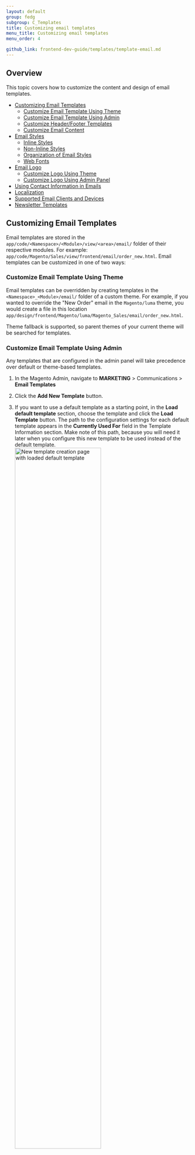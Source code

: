 ```yaml
---
layout: default  
group: fedg
subgroup: C_Templates
title: Customizing email templates
menu_title: Customizing email templates
menu_order: 4

github_link: frontend-dev-guide/templates/template-email.md
---
```


<h2>Overview</h2>

This topic covers how to customize the content and design of email templates.

* <a href="#customizing-email-templates">Customizing Email Templates</a>
    * <a href="#customize-email-theme">Customize Email Template Using Theme</a>
    * <a href="#customize-email-admin">Customize Email Template Using Admin</a>
    * <a href="#customize-header-footer">Customize Header/Footer Templates</a>
    * <a href="#customize-content">Customize Email Content</a>
* <a href="#email-styles">Email Styles</a>
    * <a href="#inline-styles">Inline Styles</a>
    * <a href="#non-inline-styles">Non-Inline Styles</a>
    * <a href="#organization-email-styles">Organization of Email Styles</a>
    * <a href="#web-fonts">Web Fonts</a>
* <a href="#email-logo">Email Logo</a>
    * <a href="#customize-logo-theme">Customize Logo Using Theme</a>
    * <a href="#customize-logo-admin">Customize Logo Using Admin Panel</a>
* <a href="#contact-information-emails">Using Contact Information in Emails</a>
* <a href="#localization">Localization</a>
* <a href="#supported-clients">Supported Email Clients and Devices</a>
* <a href="#newsletter-templates">Newsletter Templates</a>

<h2 id="customizing-email-templates">Customizing Email Templates</h2>

Email templates are stored in the `app/code/<Namespace>/<Module>/view/<area>/email/` folder of their respective modules. For example: `app/code/Magento/Sales/view/frontend/email/order_new.html`. Email templates can be customized in one of two ways:
 
<h3 id="customize-email-theme">Customize Email Template Using Theme</h3>

Email templates can be overridden by creating templates in the `<Namespace>_<Module>/email/` folder of a custom theme. For example, if you wanted to override the "New Order" email in the `Magento/luma` theme, you would create a file in this location `app/design/frontend/Magento/luma/Magento_Sales/email/order_new.html`. 

Theme fallback is supported, so parent themes of your current theme will be searched for templates.
 
<h3 id="customize-email-admin">Customize Email Template Using Admin</h3>

Any templates that are configured in the admin panel will take precedence over default or theme-based templates.

1. In the Magento Admin, navigate to **MARKETING** > Communications > **Email Templates**
2. Click the **Add New Template** button.
3. If you want to use a default template as a starting point, in the **Load default template** section, choose the template and click the **Load Template** button. The path to the configuration settings for each default template appears in the **Currently Used For** field in the Template Information section. Make note of this path, because you will need it later when you configure this new template to be used instead of the default template.
    <br><img src="{{site.baseurl}}common/images/email_create_template.png" alt="New template creation page with loaded default template" width="70%" height="70%"/>

4. In **Template Name**, enter the name which will be used in the Magento Admin.
5. In **Template Subject**, add plain text which will be used as a Subject of the emails sent using the template you create. This field can contain system variables.  
6. Customize template content. For details please refer to the <a href="#customize-content">that section</a>.
7. In **Template Styles**, optionally add CSS styles for the template. These styles will be added inside of a `<style>` tag in the `<head>` of the email. Typically you'll want to use the LESS files <a href="#email-styles">described below</a> to make style changes to emails, as some email clients don't support styles in `<style>` tags.
8. Click the **Save Template** button.
9. Now that you have created a template, you must configure that template to be used:
    1. Go to **Stores** > **Configuration**
    2. Navigate to the section that contains the template that you want to override. This will be the section that was referenced by the **Currently Used For**. For example, if you created a "New Order" template, the configuration section will be **Stores** > **Configuration** > SALES > **Sales Emails**.
    3. Select your newly created template from the dropdown.
    4. Click the **Save Config** button.

<h3 id="customize-header-footer">Customize Header/Footer Templates</h3>

Every frontend email template includes a header and footer template using these two directives: `{% raw %}{{template config_path="design/email/header_template"}}{% endraw %}` and `{% raw %}{{template config_path="design/email/footer_template"}}{% endraw %}`. By default, those two directives load contents from these files:
 
 * `app/code/Magento/Email/view/frontend/email/header.html`
 * `app/code/Magento/Email/view/frontend/email/footer.html`

The header and footer templates can be customized using either the <a href="#customize-email-theme">theme</a> or <a href="#customize-email-admin">admin</a> customization methods described above.

<h3 id="customize-content">Customize Email Content</h3>

To add the store and sales related information to a template, use system variables. 

System variables are placeholders which are replaced by particular values when the actual email is generated. For example, the <code>&#123;&#123;var order.increment_id&#125;&#125;</code> variable is replaced by the ID of the order for which the email is generated.

<div class="bs-callout bs-callout-info" id="info">
<span class="glyphicon-class">
 <p> You can also create your own custom variables and set their values. This is done in the Admin, under <b>System</b> > <b>Custom Variables</b> </p></span>
</div>


To add a variable to your template content:

1. On the template creation page, click to place the cursor in the text in which to insert the variable.
2. Click **Insert Variable**. A pop-up containing a list of variables opens, including custom variables. Variables are grouped by the modules they relate to. The following image illustrates a variable list: <br><img src="{{site.baseurl}}common/images/email_insert_variable.png" alt="The list of available variables" width="70%" height="70%">

2. Click the name of the required variable. <br> The variable code is inserted in the template content.


<div class="bs-callout bs-callout-info" id="info">
<span class="glyphicon-class">
 <p> The selection of available variables depends on which template you use as a basis. Alternatively, you can manually insert variables "related" to other templates in your template code if you know the variable code. </p></span>
</div>


<h2 id="email-styles">Email Styles</h2>

Some email clients (e.g., Gmail) only support CSS styles that have been applied as "inline" styles on the `style` attribute of HTML tags. Because of this, the majority of email styles are applied as inline styles. Inlining is done using the <a href="https://github.com/jjriv/emogrifier" target="_blank">Emogrifier</a> library, which takes the HTML and CSS and adds all of the CSS styles to `style` attributes of the HTML tags.

<h3 id="inline-styles">Inline Styles</h3>

The `app/code/Magento/Email/view/frontend/email/header.html` file contains an `inlinecss` directive:

    {% raw %}{{inlinecss file="css/email-inline.css"}}{% endraw %}

The `inlinecss` directive tells Magento which files to apply as inline styles on the email template. 

For example, let's say an email is being sent from a store configured with the `Magento/luma` theme. The `inlinecss` directive will first look for a `email-inline.less` file in `app/design/frontend/Magento/luma/web/css/email-inline.less`. However since that file doesn't exist, it will fall back to the `app/design/frontend/Magento/blank/web/css/email-inline.less` file. The contents of that file will then be compiled and its contents will be applied as inline styles to the email template.

Refer to the <a href="https://github.com/jjriv/emogrifier#emogrifier" target="_blank">Emogrifier README</a> to see what CSS selectors are supported.

<h3 id="non-inline-styles">Non-Inline Styles</h3>

There are two sources for non-inline styles for emails:

<h4 id="global-non-inline-styles">Global Non-Inline Styles</h4>

While the majority of styles should be applied inline, there are certain CSS styles that can't be applied inline, such as media queries or `:hover` pseudo styles. These styles must be in a `<style type="text/css"></style>` tag for them to work.

The `app/code/Magento/Email/view/frontend/email/header.html` file contains a `css` directive inside of a `<style>` tag:

    <style type="text/css">
        {% raw %}{{var template_styles|raw}}{% endraw %}
    
        {% raw %}{{css file="css/email.css"}}{% endraw %}
    </style>

The `css` directive compiles the contents of the provided file and outputs it. 

For example, let's say an email is being sent from a store configured with the `Magento/luma` theme. The `css` directive will first look for a `email.less` file in `app/design/frontend/Magento/luma/web/css/email.less`. However since that file doesn't exist, it will fall back to the `app/design/frontend/Magento/blank/web/css/email.less` file. The contents of that file will be compiled and its contents will be output in the `<style>` tag.

<h4 id="template-specific-non-inline-styles">Template-Specific Non-Inline Styles</h4>

As mentioned in the section above, the `header.html` file is outputting the `{% raw %}{{var template_styles|raw}}{% endraw %}` variable. 

The value of that variable comes from one of two places: 

* If you add styles to any `html` email template inside of a comment block like this, it will get included in the `template_styles` variable:
      
      <!--@styles 
      .example-style { color: green; }
      @-->
      
* If you customize transactional emails using the Magento Admin Panel, you can add CSS styles to the **Template Styles** field to include those styles in the `template_styles` variable.

<h3 id="organization-email-styles">Organization of Email Styles</h3>

The styles for emails are split into several different files.

<table>
  <tbody>
    <tr>
      <th>File</th>
      <th>Description</th>
    </tr>
    <tr>
      <td colspan="1">
          <code>app/design/frontend/Magento/blank/web/css/email.less</code>
      </td>
      <td colspan="1">
          Imports necessary files and then outputs styles to be included in <code>&lt;style&gt;</code> tag
      </td>
    </tr>
    <tr>
      <td colspan="1">
          <code>app/design/frontend/Magento/blank/web/css/email-fonts.less</code>
      </td>
      <td colspan="1">
          Contains <code>@font-face</code> declarations for custom fonts. This file is imported by the <code>_email-extend.less</code> file using the <code>@import</code> rule.
      </td>
    </tr>
    <tr>
      <td colspan="1">
          <code>app/design/frontend/Magento/blank/web/css/email-inline.less</code>
      </td>
      <td colspan="1">
          Imports necessary files and then outputs styles to be inlined  
      </td>
    </tr>
    <tr>
      <td colspan="1">
          <code>app/design/frontend/Magento/blank/web/css/source/_email-base.less</code>
      </td>
      <td colspan="1">
          Contains majority of styles for emails, including resets/layout/typography/etc. Review the comments at the top of this file to understand how the styles in this file are split between the <code>email.less</code> and <code>email-inline.less</code> files.
      </td>
    </tr>
    <tr>
      <td colspan="1">
          <code>app/design/frontend/Magento/blank/web/css/source/_email-extend.less</code>
      </td>
      <td colspan="1">
          This file is intended to be copied into your custom themes and edited directly. You can add new email styles or override existing ones. This should prevent having to copy the <code>_email-base.less</code> file into your custom theme. See the <code>app/design/frontend/Magento/luma/web/css/source/_email-extend.less</code> file for example usage.
      </td>
    </tr>
    <tr>
      <td colspan="1">
          <code>app/design/frontend/Magento/blank/web/css/source/_email-variables.less</code>
      </td>
      <td colspan="1">
          The <code>_email-base.less</code> file uses a number mixins from the Magento UI library. If you want to change any of the styles output by those mixins, you can set the value of any of the variables those mixins uses in this file. See the <code>app/design/frontend/Magento/luma/web/css/source/_email-variables.less</code> file for example usage.
      </td>
    </tr>
    <tr>
      <td colspan="1">
          <code>app/design/frontend/Magento/blank/&lt;Namespace&gt;_&lt;Module&gt;/web/css/source/_email.less</code>
      </td>
      <td colspan="1">
          Styles that are specific to modules are stored in these files. This mechanism also allows third-party extensions to include styles that will get included in the inline/non-inline output.
      </td>
    </tr>
    <tr>
      <td colspan="1">
          <code>lib/web/css/source/_email-variables.less</code>
      </td>
      <td colspan="1">
          Same as <code>app/design/frontend/Magento/blank/web/css/source/_email-variables.less</code>
      </td>
    </tr>
    <tr>
      <td colspan="1">
          <code>lib/web/css/source/lib/variables/_email.less</code>
      </td>
      <td colspan="1">
          Contains new email-specific variables that can be overridden in a theme-specific <code>_email-variables.less</code> file. 
      </td>
    </tr>
  </tbody>
</table>

When implementing a custom theme, you should be able to fully customize email templates by copying the `app/design/frontend/Magento/blank/web/css/source/_email-extend.less` and `app/design/frontend/Magento/blank/web/css/source/_email-variables.less` files to your custom theme and editing those files.

<h3 id="web-fonts">Web Fonts</h3>

The `Magento\blank` theme and emails use the Open Sans web font. If you want to change this font, can do the following:

<span style="color: red;">TODO - It probably doesn't make sense to write up instructions on how to implement a custom font here, as the custom font will be inherited from the frontend theme. So the theme development documentation should probably be expanded with an example of how to add a custom web font and we can then just reference it from here.</span>

<h2 id="email-logo">Email Logo</h2>

You can add a logo to emails by adding it to your theme or by uploading it in the Magento Admin. 

Since email clients don't support vector-based formats such as SVG, you will need to prepare a PNG logo. Since emails are viewed on devices with a broad range of pixel densities, you should use a logo that is 3x the size that you actually want it to display. For example, let's say your email has a 200px &times; 100px area for the logo. The logo image should be 600px &times; 300px.

If you don't have access to a high-resolution version of your logo, you can upload a normal-resolution image. For example, if your logo image is 200px &times; 100px, specify `200` for the width and `100` for the height.

<h3 id="customize-logo-theme">Customize Logo Using Theme</h3>

* Add a file named `logo_email.png` to a `Magento_Email/web/` folder in your custom theme. 
  
  For example, if you wanted to add a logo for the `Magento/luma` theme, you would add a file here: `app/design/frontend/Magento/luma/Magento_Email/web/logo_email.png`.
* Copy the `app/code/Magento/Email/view/frontend/email/header.html` file into a `Magento_Email/email/header.html` folder in your theme. Edit the `width` and `height` attributes of the `<img>` tag to reflect the area in which you want your logo to display (for example, 200 &times; 100). 
  
  Example:
  
  <pre>{% raw %}
  {{if logo_width}}
      width="{{var logo_width}}"
  {{else}}
      width="200"
  {{/if}}
  
  {{if logo_height}}
      height="{{var logo_height}}"
  {{else}}
      height="100"
  {{/if}}
  {% endraw %}</pre>
  
  You should leave the if/else conditional statement in place in case you ever want to override these values using the Admin Panel.

<h3 id="customize-logo-admin">Customize Logo Using Admin Panel</h3>

1. In the Magento Admin, navigate to **Stores** > **Configuration** > GENERAL > **Design** > **Emails**
2. In the **Scope** drop-down list, select the scope for which you want to set a logo (a certain store view, the whole website, or default config). 
3. Upload your logo and specify the alternative text for it.
<img src="{{site.baseurl}}common/images/email_configuration.png" alt="System configuration">

4. Set "Logo Width" and "Logo Height" values. Based on the example above, you would enter `200` and `100`, respectively.
5. Click the **Save Config** button.

<h2 id="contact-information-emails">Using Contact Information in Emails</h2>

Emails can output your store name, store email address, store phone number, and store hours of operation if those values are configured in the Admin Panel. 

To set those values:

1. To set the store name, phone number, and hours of operation:
    1. In the Magento Admin, navigate to **Stores** > **Configuration** > GENERAL > **General** > **Emails**
    2. Input values into the **Store Name**, **Store Phone Number**, and **Store Hours of Operation** fields. 
    3. Note: The **Store Phone Number** and **Store Hours of Operation** fields are optional.
    4. Click the **Save Config** button.
2. To set the store name, phone number, and hours of operation:
    1. In the Magento Admin, navigate to **Stores** > **Configuration** > GENERAL > **General** > **Store Email Addresses** > **General Contact**
    2. Input values into the **Sender Name** and **Sender Email** fields. 
    4. Click the **Save Config** button.

The sales emails are configured to display all of the above values, if they're configured in the admin. If you want to add those values to other email templates, you can use the following variables:

    {% raw %}{{var store_email}}{% endraw %}
    {% raw %}{{var store_phone}}{% endraw %}
    {% raw %}{{var store_hours}}{% endraw %}

<h2 id="localization">Localization</h2>

In order to support the translation of content, all strings in emails are output using the `trans` directive. Example: 

    {% raw %}{{trans "Thank you for your order from %store_name." store_name=$store.getFrontendName()}}{% endraw %}
    {% raw %}{{trans "Once your package ships we will send you a tracking number."}}{% endraw %}

The `trans` directive will translate strings into whatever locale is configured for the store from which the email is being sent. For example, if an email is being sent from a store view that is configured to use the fr_FR locale, then the email will be translated to French.

<h2 id="supported-clients">Supported Email Clients and Devices</h2>

We tested responsive emails using a combination of real devices and <a href="http://litmus.com/" target="_blank">Litmus</a>. Due to the greatly varied level of support among email clients for modern web technologies, not all email clients rendered the emails perfectly. However, all of the following clients should render the emails in a manner that allows them to be easily read without obvious issues.

* Supported Desktop Clients
    * Apple Mail 7 (OS X 10.9)
    * Apple Mail 8 (OS X 10.10)
    * Outlook 2003 (Windows 7)
    * Outlook 2007 (Windows 7)
    * Outlook 2010 (Windows 7)
    * Outlook 2013 (Windows 7)
    * Outlook 2016 (OS X 10.10)
* Supported Mobile Clients
    * Native email app (Android 2.3)
    * Native email app (Android 4.2)
    * Gmail app (Android 4.2)
    * Native email app (Blackberry 5 OS)
    * iOS 7 (iPhone 5s)
    * iOS 8 (iPad Retina)
    * iOS 8 (iPad Mini)
    * iOS 8 (iPhone 6)
    * iOS 8 (iPhone 6 Plus)
    * Windows Phone 8
* Supported Web Clients (tested in combination of Firefox, Chrome, and Internet Explorer)
    * AOL Mail
    * Gmail
    * Office 365
    * Outlook.com
    * Yahoo! Mail

<h2 id="newsletter-templates">Newsletter Templates</h2>

The focus of this article is on transactional emails but the same techniques can be used with newsletter templates as well, including:

* Import the header and footer using `{% raw %}{{template config_path="design/email/header_template"}}{% endraw %}` and `{% raw %}{{template config_path="design/email/footer_template"}}{% endraw %}`
* Apply inline styles using `{% raw %}{{inlinecss file="css/email-inline.css"}}{% endraw %}`
* Include non-inline styles using `{% raw %}{{css file="css/email.css"}}{% endraw %}`

